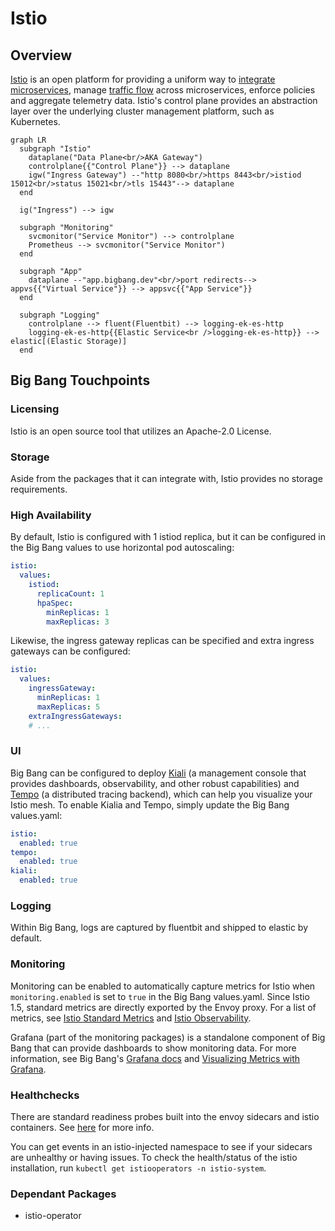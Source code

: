# Istio

## Overview

[Istio](https://istio.io/latest/docs/concepts/what-is-istio/) is an open platform for providing a uniform way to [integrate microservices](https://istio.io/latest/docs/examples/microservices-istio/), manage [traffic flow](https://istio.io/latest/docs/concepts/traffic-management/) across microservices, enforce policies and aggregate telemetry data. Istio's control plane provides an abstraction
layer over the underlying cluster management platform, such as Kubernetes.

```mermaid
graph LR
  subgraph "Istio"
    dataplane("Data Plane<br/>AKA Gateway") 
    controlplane{{"Control Plane"}} --> dataplane
    igw("Ingress Gateway") --"http 8080<br/>https 8443<br/>istiod 15012<br/>status 15021<br/>tls 15443"--> dataplane
  end      

  ig("Ingress") --> igw

  subgraph "Monitoring"
    svcmonitor("Service Monitor") --> controlplane
    Prometheus --> svcmonitor("Service Monitor")
  end
  
  subgraph "App"
    dataplane --"app.bigbang.dev"<br/>port redirects--> appvs{{"Virtual Service"}} --> appsvc{{"App Service"}}
  end

  subgraph "Logging"
    controlplane --> fluent(Fluentbit) --> logging-ek-es-http
    logging-ek-es-http{{Elastic Service<br />logging-ek-es-http}} --> elastic[(Elastic Storage)]
  end
```

## Big Bang Touchpoints

### Licensing

Istio is an open source tool that utilizes an Apache-2.0 License.

### Storage

Aside from the packages that it can integrate with, Istio provides no storage requirements.

### High Availability

By default, Istio is configured with 1 istiod replica, but it can be configured in the Big Bang values to use horizontal pod autoscaling:

```yaml
istio:
  values:
    istiod:
      replicaCount: 1
      hpaSpec:
        minReplicas: 1
        maxReplicas: 3
```

Likewise, the ingress gateway replicas can be specified and extra ingress gateways can be configured:

```yaml
istio:
  values:
    ingressGateway:
      minReplicas: 1
      maxReplicas: 5
    extraIngressGateways:
    # ...
```

### UI

Big Bang can be configured to deploy [Kiali](https://repo1.dso.mil/big-bang/product/packages/kiali) (a management console that provides dashboards, observability, and other robust capabilities) and [Tempo](https://repo1.dso.mil/big-bang/product/packages/tempo) (a distributed tracing backend), which can help you visualize your Istio mesh. To enable Kialia and Tempo, simply update the Big Bang values.yaml:

```yaml
istio:
  enabled: true
tempo:
  enabled: true
kiali:
  enabled: true
```

### Logging

Within Big Bang, logs are captured by fluentbit and shipped to elastic by default.

### Monitoring

Monitoring can be enabled to automatically capture metrics for Istio when `monitoring.enabled` is set to `true` in the Big Bang values.yaml. Since Istio 1.5, standard metrics are directly exported by the Envoy proxy. For a list of metrics, see [Istio Standard Metrics](https://istio.io/latest/docs/reference/config/metrics/#metrics) and [Istio Observability](https://istio.io/latest/docs/ops/best-practices/observability/).

Grafana (part of the monitoring packages) is a standalone component of Big Bang that can provide dashboards to show monitoring data. For more information, see Big Bang's [Grafana docs](https://repo1.dso.mil/big-bang/product/packages/monitoring/-/tree/main/docs#grafana) and [Visualizing Metrics with Grafana](https://istio.io/latest/docs/tasks/observability/metrics/using-istio-dashboard/).

### Healthchecks

There are standard readiness probes built into the envoy sidecars and istio containers. See [here](https://istio.io/latest/docs/reference/config/istio.operator.v1alpha1/#ReadinessProbe) for more info.

You can get events in an istio-injected namespace to see if your sidecars are unhealthy or having issues. To check the health/status of the istio installation, run `kubectl get istiooperators -n istio-system`.

### Dependant Packages

- istio-operator